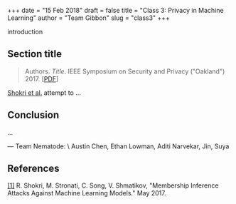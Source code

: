 +++
date = "15 Feb 2018"
draft = false
title = "Class 3: Privacy in Machine Learning"
author = "Team Gibbon"
slug = "class3"
+++

introduction

## Section title

> Authors. _Title_. IEEE Symposium on Security and Privacy ("Oakland") 2017. [[PDF](https://www.cs.cornell.edu/~shmat/shmat_oak17.pdf)]

[Shokri et al.](https://www.cs.cornell.edu/~shmat/shmat_oak17.pdf) attempt to ...

## Conclusion

...

— Team Nematode: \\
Austin Chen, Ethan Lowman, Aditi Narvekar, Jin, Suya

## References

[[1]](https://www.cs.cornell.edu/~shmat/shmat_oak17.pdf) R. Shokri, M. Stronati, C. Song, V. Shmatikov, "Membership Inference Attacks Against Machine Learning Models." May 2017.
